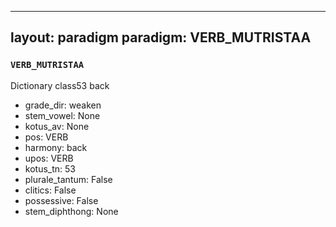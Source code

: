 
---
layout: paradigm
paradigm: VERB_MUTRISTAA
---
### ` VERB_MUTRISTAA `

Dictionary class53 back
* grade_dir: weaken
* stem_vowel: None
* kotus_av: None
* pos: VERB
* harmony: back
* upos: VERB
* kotus_tn: 53
* plurale_tantum: False
* clitics: False
* possessive: False
* stem_diphthong: None
